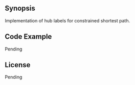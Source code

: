## Synopsis

Implementation of hub labels for constrained shortest path.

## Code Example

Pending


## License

Pending
